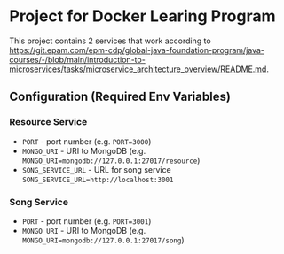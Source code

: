 # Project for Docker Learing Program

This project contains 2 services that work according to https://git.epam.com/epm-cdp/global-java-foundation-program/java-courses/-/blob/main/introduction-to-microservices/tasks/microservice_architecture_overview/README.md.

## Configuration (Required Env Variables)
### Resource Service
* `PORT` - port number (e.g. `PORT=3000`)
* `MONGO_URI` - URI to MongoDB (e.g. `MONGO_URI=mongodb://127.0.0.1:27017/resource`)
* `SONG_SERVICE_URL` - URL for song service `SONG_SERVICE_URL=http://localhost:3001`

### Song Service
* `PORT` - port number (e.g. `PORT=3001`)
* `MONGO_URI` - URI to MongoDB (e.g. `MONGO_URI=mongodb://127.0.0.1:27017/song`)
